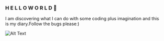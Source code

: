 ### H E L L O W O R L D  👋
I am discovering what I can do with some coding plus imagination and this is my diary.Follow the bugs please:)

![Alt Text](https://giphy.com/embed/2uxxXyTRFgIJaOZJTb.gif)

<!--
**soymze/soymze** is a ✨ _special_ ✨ repository because its `README.md` (this file) appears on your GitHub profile.

Here are some ideas to get you started:

- 🔭 I’m currently working on ...
- 🌱 I’m currently learning ...
- 👯 I’m looking to collaborate on ...
- 🤔 I’m looking for help with ...
- 💬 Ask me about ...
- 📫 How to reach me: ...
- 😄 Pronouns: ...
- ⚡ Fun fact: ...
-->
